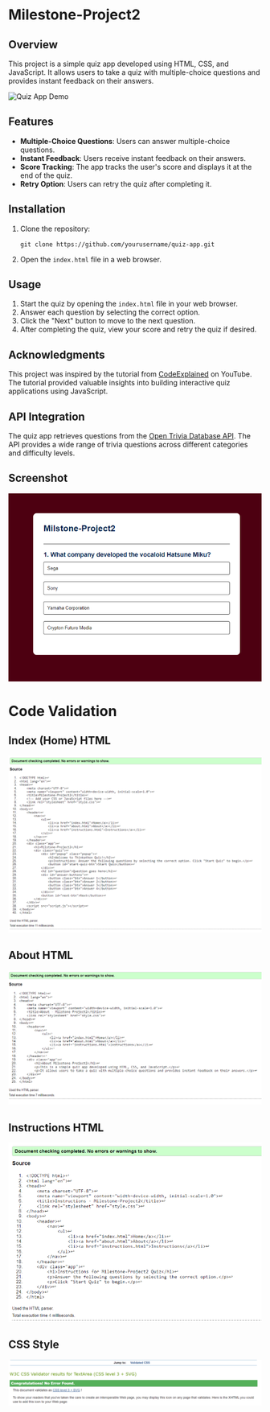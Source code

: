 # Milestone-Project2

## Overview

This project is a simple quiz app developed using HTML, CSS, and JavaScript. It allows users to take a quiz with multiple-choice questions and provides instant feedback on their answers.

![Quiz App Demo](quiz_app_demo.gif)

## Features

- **Multiple-Choice Questions**: Users can answer multiple-choice questions.
- **Instant Feedback**: Users receive instant feedback on their answers.
- **Score Tracking**: The app tracks the user's score and displays it at the end of the quiz.
- **Retry Option**: Users can retry the quiz after completing it.

## Installation

1. Clone the repository:

    ```
    git clone https://github.com/yourusername/quiz-app.git
    ```

2. Open the `index.html` file in a web browser.

## Usage

1. Start the quiz by opening the `index.html` file in your web browser.
2. Answer each question by selecting the correct option.
3. Click the "Next" button to move to the next question.
4. After completing the quiz, view your score and retry the quiz if desired.

## Acknowledgments

This project was inspired by the tutorial from [CodeExplained](https://www.youtube.com/watch?v=riDzcEQbX6k&ab_channel=CodeExplained) on YouTube. The tutorial provided valuable insights into building interactive quiz applications using JavaScript.

## API Integration

The quiz app retrieves questions from the [Open Trivia Database API](https://opentdb.com/). The API provides a wide range of trivia questions across different categories and difficulty levels.

## Screenshot

![Quiz Image](quiz-screenshot-1.png)


# Code Validation

## Index (Home) HTML

![W3 Validation Screenshot for Index](w3_validator_for_index.png)

## About HTML

![W3 Validation Screenshot for About](w3_validator_for_about.png)

## Instructions HTML

![W3 Validation Screenshot for Instructions](w3_validator_for_instructions.png)

## CSS Style

![W3 Validation Screenshot for Style](w3_validator_for_style.png)

